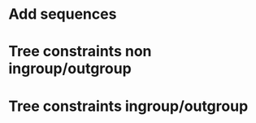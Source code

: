 # Add sequences

    

# Tree constraints non ingroup/outgroup

    

# Tree constraints ingroup/outgroup

    

